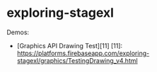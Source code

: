exploring-stagexl
=================

Demos:

- [Graphics API Drawing Test][11]
  [11]: https://platforms.firebaseapp.com/exploring-stagexl/graphics/TestingDrawing_v4.html
